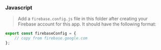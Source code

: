 ### Javascript

> Add a `firebase.config.js` file in this folder after creating your Firebase account
> for this app. It should have the following format:

```js
export const firebaseConfig = {
    // copy from firebase.google.com
};
```
